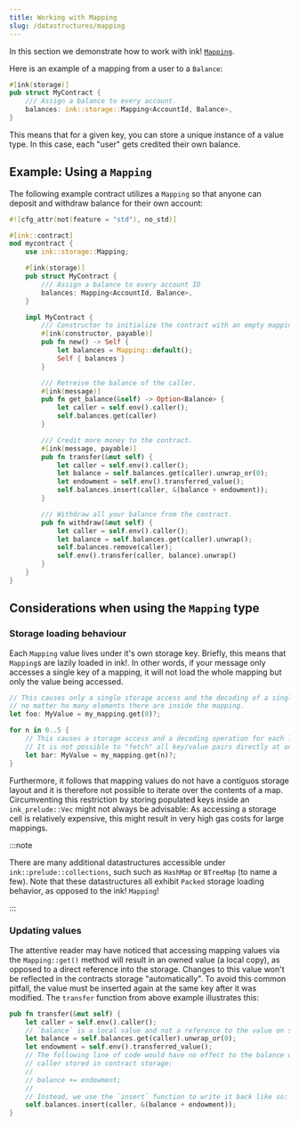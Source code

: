 ```yaml
---
title: Working with Mapping 
slug: /datastructures/mapping
---
```


In this section we demonstrate how to work with ink! [`Mapping`](https://docs.rs/ink_storage/4.0.0-beta.1/ink_storage/struct.Mapping.html).

Here is an example of a mapping from a user to a `Balance`:

```rust
#[ink(storage)]
pub struct MyContract {
    /// Assign a balance to every account.
    balances: ink::storage::Mapping<AccountId, Balance>,
}
```

This means that for a given key, you can store a unique instance of a value type. In this
case, each "user" gets credited their own balance. 

## Example: Using a `Mapping`

The following example contract utilizes a `Mapping` so that anyone can deposit and withdraw 
balance for their own account:

```rust
#![cfg_attr(not(feature = "std"), no_std)]

#[ink::contract]
mod mycontract {
    use ink::storage::Mapping;

    #[ink(storage)]
    pub struct MyContract {
        /// Assign a balance to every account ID
        balances: Mapping<AccountId, Balance>,
    }

    impl MyContract {
        /// Constructor to initialize the contract with an empty mapping.
        #[ink(constructor, payable)]
        pub fn new() -> Self {
            let balances = Mapping::default();
            Self { balances }
        }

        /// Retreive the balance of the caller.
        #[ink(message)]
        pub fn get_balance(&self) -> Option<Balance> {
            let caller = self.env().caller();
            self.balances.get(caller)
        }

        /// Credit more money to the contract.
        #[ink(message, payable)]
        pub fn transfer(&mut self) {
            let caller = self.env().caller();
            let balance = self.balances.get(caller).unwrap_or(0);
            let endowment = self.env().transferred_value();
            self.balances.insert(caller, &(balance + endowment));
        }

        /// Withdraw all your balance from the contract.
        pub fn withdraw(&mut self) {
            let caller = self.env().caller();
            let balance = self.balances.get(caller).unwrap();
            self.balances.remove(caller);
            self.env().transfer(caller, balance).unwrap()
        }
    }
}

```

## Considerations when using the `Mapping` type

### Storage loading behaviour

Each `Mapping` value lives under it's own storage key. Briefly, this means that `Mapping`s 
are lazily loaded in ink!. In other words, if your message only accesses a single key of a 
mapping, it will not load the whole mapping but only the value being accessed.

```rust
// This causes only a single storage access and the decoding of a single "MyValue" struct,
// no matter ho many elements there are inside the mapping.
let foo: MyValue = my_mapping.get(0)?;

for n in 0..5 {
    // This causes a storage access and a decoding operation for each loop iteration.
    // It is not possible to "fetch" all key/value pairs directly at once.
    let bar: MyValue = my_mapping.get(n)?;
}
```

Furthermore, it follows that mapping values do not have a contiguos storage layout and it is
therefore not possible to iterate over the contents of a map. 
Circumventing this restriction by storing populated keys inside an `ink_prelude::Vec` might 
not always be advisable: As accessing a storage cell is relatively expensive, this might 
result in very high gas costs for large mappings.

:::note

There are many additional datastructures accessible under `ink::prelude::collections`, such 
such as `HashMap` or `BTreeMap` (to name a few). Note that these datastructures all exhibit 
`Packed` storage loading behavior, as opposed to the ink! `Mapping`!

:::

### Updating values

The attentive reader may have noticed that accessing mapping values via the `Mapping::get()` 
method will result in an owned value (a local copy), as opposed to a direct reference 
into the storage. Changes to this value won't be reflected in the contracts storage 
"automatically". To avoid this common pitfall, the value must be inserted again at the same 
key after it was modified. The `transfer` function from above example illustrates this:

```rust
pub fn transfer(&mut self) {
    let caller = self.env().caller();
    // `balance` is a local value and not a reference to the value on storage!
    let balance = self.balances.get(caller).unwrap_or(0);
    let endowment = self.env().transferred_value();
    // The following line of code would have no effect to the balance of the 
    // caller stored in contract storage:
    //
    // balance += endowment;
    //
    // Instead, we use the `insert` function to write it back like so:
    self.balances.insert(caller, &(balance + endowment));
}
```

